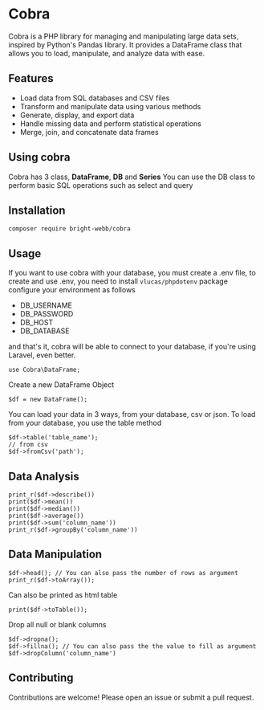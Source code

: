 # Cobra
Cobra is a PHP library for managing and manipulating large data sets, inspired by Python's Pandas library. It provides a DataFrame class that allows you to load, manipulate, and analyze data with ease.

## Features
- Load data from SQL databases and CSV files
- Transform and manipulate data using various methods
- Generate, display, and export data
- Handle missing data and perform statistical operations
- Merge, join, and concatenate data frames

## Using cobra
Cobra has 3 class, **DataFrame**, **DB** and **Series**
You can use the DB class to perform basic SQL  operations such as select and query

## Installation
```composer require bright-webb/cobra```

## Usage
If you want to use cobra with your database, you must create a .env file, to create and use .env, you need to install ```vlucas/phpdotenv``` package
configure your environment as follows
- DB_USERNAME
- DB_PASSWORD
- DB_HOST
- DB_DATABASE

and that's it, cobra will be able to connect to your database, if you're using Laravel, even better.
```
use Cobra\DataFrame;
```
Create a new DataFrame Object
```
$df = new DataFrame();
```

You can load your data in 3 ways, from your database, csv or json. To load from your database, you use the table method
```
$df->table('table_name');
// from csv
$df->fromCsv('path');
```
## Data Analysis
```
print_r($df->describe())
print($df->mean())
print($df->median())
print($df->average())
print($df->sum('column_name'))
print_r($df->groupBy('column_name'))
```

## Data Manipulation
```
$df->head(); // You can also pass the number of rows as argument 
print_r($df->toArray());
```
Can also be printed as html table
```
print($df->toTable());
```

Drop all null or blank columns
```
$df->dropna();
$df->fillna(); // You can also pass the the value to fill as argument
$df->dropColumn('column_name')

```

## Contributing
Contributions are welcome! Please open an issue or submit a pull request.



